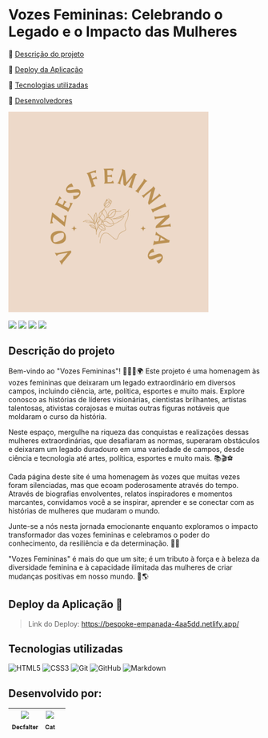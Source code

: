 # Vozes Femininas: Celebrando o Legado e o Impacto das Mulheres

:small_blue_diamond: [Descrição do projeto](https://github.com/DevDecfalter/Vozes-Femininas-Celebrando-o-Legado-e-o-Impacto-das-Mulheres?tab=readme-ov-file#sobre-o-projeto)

:small_blue_diamond: [Deploy da Aplicação](https://github.com/DevDecfalter/Vozes-Femininas-Celebrando-o-Legado-e-o-Impacto-das-Mulheres?tab=readme-ov-file#layout-ou-deploy-da-aplica%C3%A7%C3%A3o-dash)

:small_blue_diamond: [Tecnologias utilizadas](https://github.com/DevDecfalter/Vozes-Femininas-Celebrando-o-Legado-e-o-Impacto-das-Mulheres?tab=readme-ov-file#tecnologias-utilizadas)

:small_blue_diamond: [Desenvolvedores](https://github.com/DevDecfalter/Vozes-Femininas-Celebrando-o-Legado-e-o-Impacto-das-Mulheres/tree/main?tab=readme-ov-file#desenvolvido-por)

<img src="src/img/logo.png" width="400px" height="400px">

<img src="http://img.shields.io/static/v1?label=STATUS&message=EM%20DESENVOLVIMENTO&color=RED&style=for-the-badge"/> <img src="http://img.shields.io/static/v1?label=DESENVOLVEDORES&message=Decfalter%20e%20Cat&color=RED&style=for-the-badge"/> <img src="https://img.shields.io/static/v1?label=Netlify&message=deploy&color=blue&style=for-the-badge&logo=netlify"/> <img src="http://img.shields.io/static/v1?label=License&message=MIT&color=green&style=for-the-badge"/>

## Descrição do projeto

Bem-vindo ao "Vozes Femininas"! 👩‍🎓🎨🌍 Este projeto é uma homenagem às vozes femininas que deixaram um legado extraordinário em diversos campos, incluindo ciência, arte, política, esportes e muito mais. Explore conosco as histórias de líderes visionárias, cientistas brilhantes, artistas talentosas, ativistas corajosas e muitas outras figuras notáveis que moldaram o curso da história.

Neste espaço, mergulhe na riqueza das conquistas e realizações dessas mulheres extraordinárias, que desafiaram as normas, superaram obstáculos e deixaram um legado duradouro em uma variedade de campos, desde ciência e tecnologia até artes, política, esportes e muito mais. 📚🎬⚽

Cada página deste site é uma homenagem às vozes que muitas vezes foram silenciadas, mas que ecoam poderosamente através do tempo. Através de biografias envolventes, relatos inspiradores e momentos marcantes, convidamos você a se inspirar, aprender e se conectar com as histórias de mulheres que mudaram o mundo.</p>

Junte-se a nós nesta jornada emocionante enquanto exploramos o impacto transformador das vozes femininas e celebramos o poder do conhecimento, da resiliência e da determinação. 💪🌟

"Vozes Femininas" é mais do que um site; é um tributo à força e à beleza da diversidade feminina e à capacidade ilimitada das mulheres de criar mudanças positivas em nosso mundo. 🌺🌎

## Deploy da Aplicação :dash:
> Link do Deploy: https://bespoke-empanada-4aa5dd.netlify.app/

<h2 id="tecnologias">Tecnologias utilizadas</h2>

![HTML5](https://img.shields.io/badge/html5-%23E34F26.svg?style=for-the-badge&logo=html5&logoColor=white)
![CSS3](https://img.shields.io/badge/css3-%231572B6.svg?style=for-the-badge&logo=css3&logoColor=white)
![Git](https://img.shields.io/badge/git-%23F05033.svg?style=for-the-badge&logo=git&logoColor=white)
![GitHub](https://img.shields.io/badge/github-%23121011.svg?style=for-the-badge&logo=github&logoColor=white)
![Markdown](https://img.shields.io/badge/markdown-%23000000.svg?style=for-the-badge&logo=markdown&logoColor=white)

## Desenvolvido por:
  
| [<img src="https://avatars.githubusercontent.com/u/163086339?v=4" width=115><br><sub>Decfalter</sub>](https://github.com/DevDecfalter) |  [<img src="https://avatars.githubusercontent.com/u/159913461?v=4" width=115><br><sub>Cat</sub>](https://github.com/https://github.com/JGuilherme2005) |   |
| :---: | :---: | :---: 
